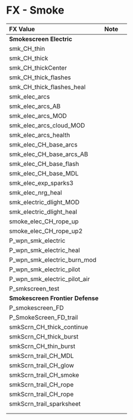 # FX - Smoke

| FX Value | Note |  |
| :--- | :--- | :--- |
| **Smokescreen Electric** |  |  |
| smk\_CH\_thin |  |  |
| smk\_CH\_thick |  |  |
| smk\_CH\_thickCenter |  |  |
| smk\_CH\_thick\_flashes |  |  |
| smk\_CH\_thick\_flashes\_heal |  |  |
| smk\_elec\_arcs |  |  |
| smk\_elec\_arcs\_AB |  |  |
| smk\_elec\_arcs\_MOD |  |  |
| smk\_elec\_arcs\_cloud\_MOD |  |  |
| smk\_elec\_arcs\_health |  |  |
| smk\_elec\_CH\_base\_arcs |  |  |
| smk\_elec\_CH\_base\_arcs\_AB |  |  |
| smk\_elec\_CH\_base\_flash |  |  |
| smk\_elec\_CH\_base\_MDL |  |  |
| smk\_elec\_exp\_sparks3 |  |  |
| smk\_elec\_nrg\_heal |  |  |
| smk\_electric\_dlight\_MOD |  |  |
| smk\_electric\_dlight\_heal |  |  |
| smoke\_elec\_CH\_rope\_up |  |  |
| smoke\_elec\_CH\_rope\_up2 |  |  |
| P\_wpn\_smk\_electric |  |  |
| P\_wpn\_smk\_electric\_heal |  |  |
| P\_wpn\_smk\_electric\_burn\_mod |  |  |
| P\_wpn\_smk\_electric\_pilot |  |  |
| P\_wpn\_smk\_electric\_pilot\_air |  |  |
| P\_smkscreen\_test |  |  |
| **Smokescreen Frontier Defense** |  |  |
| P\_smokescreen\_FD |  |  |
| P\_SmokeScreen\_FD\_trail |  |  |
| smkScrn\_CH\_thick\_continue |  |  |
| smkScrn\_CH\_thick\_burst |  |  |
| smkScrn\_CH\_thin\_burst |  |  |
| smkScrn\_trail\_CH\_MDL |  |  |
| smkScrn\_trail\_CH\_glow |  |  |
| smkScrn\_trail\_CH\_smoke |  |  |
| smkScrn\_trail\_CH\_rope |  |  |
| smkScrn\_trail\_CH\_rope |  |  |
| smkScrn\_trail\_sparksheet |  |  |
|  |  |  |
|  |  |  |

